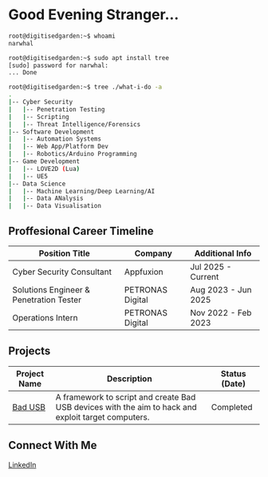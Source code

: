 # Good Evening Stranger...

```bash
root@digitisedgarden:~$ whoami
narwhal

root@digitisedgarden:~$ sudo apt install tree 
[sudo] password for narwhal:
... Done

root@digitisedgarden:~$ tree ./what-i-do -a
.
|-- Cyber Security
|   |-- Penetration Testing
|   |-- Scripting
|   |-- Threat Intelligence/Forensics
|-- Software Development
|   |-- Automation Systems
|   |-- Web App/Platform Dev
|   |-- Robotics/Arduino Programming
|-- Game Development
|   |-- LOVE2D (Lua)
|   |-- UE5
|-- Data Science
|   |-- Machine Learning/Deep Learning/AI
|   |-- Data ANalysis
|   |-- Data Visualisation
```

## Proffesional Career Timeline

|Position Title|Company|Additional Info|
|-------|--------|------|
|Cyber Security Consultant|Appfuxion|Jul 2025 - Current|
|Solutions Engineer & Penetration Tester | PETRONAS Digital | Aug 2023 - Jun 2025 |
|Operations Intern | PETRONAS Digital|Nov 2022 - Feb 2023|

## Projects

| Project Name | Description | Status (Date) |
|--------------|-------------|---------------|
|[Bad USB](https://basusb,digitisedgarden.com)|A framework to script and create Bad USB devices with the aim to hack and exploit target computers.|Completed|

## Connect With Me

[LinkedIn](https://linkedin.com/in/amiradrian)
